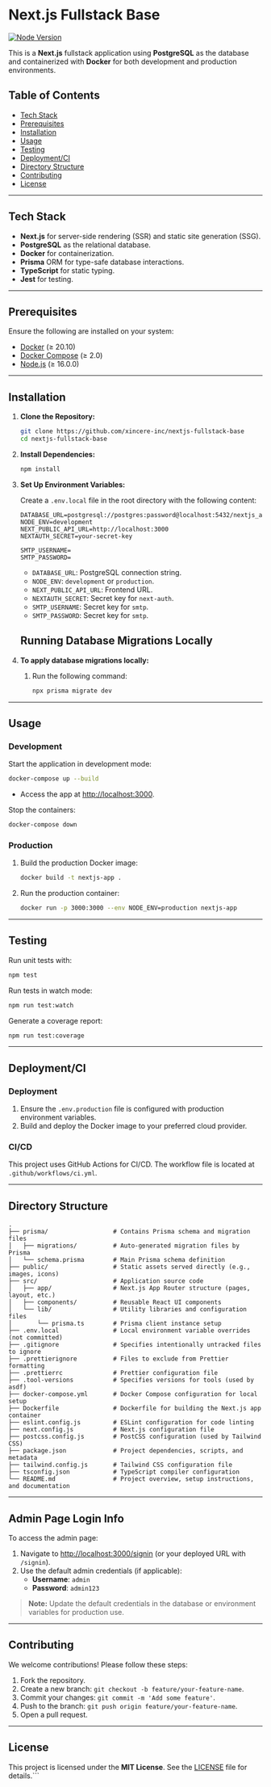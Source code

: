 # Next.js Fullstack Base

[![Node Version](https://img.shields.io/badge/node-%3E%3D16.0.0-brightgreen)](https://nodejs.org/)

This is a **Next.js** fullstack application using **PostgreSQL** as the database and containerized with **Docker** for both development and production environments.

## Table of Contents

- [Tech Stack](#tech-stack)
- [Prerequisites](#prerequisites)
- [Installation](#installation)
- [Usage](#usage)
- [Testing](#testing)
- [Deployment/CI](#deploymentci)
- [Directory Structure](#directory-structure)
- [Contributing](#contributing)
- [License](#license)

---

## Tech Stack

- **Next.js** for server-side rendering (SSR) and static site generation (SSG).
- **PostgreSQL** as the relational database.
- **Docker** for containerization.
- **Prisma** ORM for type-safe database interactions.
- **TypeScript** for static typing.
- **Jest** for testing.

---

## Prerequisites

Ensure the following are installed on your system:

- [Docker](https://docs.docker.com/get-docker/) (≥ 20.10)
- [Docker Compose](https://docs.docker.com/compose/install/) (≥ 2.0)
- [Node.js](https://nodejs.org/) (≥ 16.0.0)

---

## Installation

1. **Clone the Repository:**

   ```bash
   git clone https://github.com/xincere-inc/nextjs-fullstack-base
   cd nextjs-fullstack-base
   ```

2. **Install Dependencies:**

   ```bash
   npm install
   ```

3. **Set Up Environment Variables:**

   Create a `.env.local` file in the root directory with the following content:

   ```env
   DATABASE_URL=postgresql://postgres:password@localhost:5432/nextjs_app
   NODE_ENV=development
   NEXT_PUBLIC_API_URL=http://localhost:3000
   NEXTAUTH_SECRET=your-secret-key

   SMTP_USERNAME=
   SMTP_PASSWORD=
   ```

   - `DATABASE_URL`: PostgreSQL connection string.
   - `NODE_ENV`: `development` or `production`.
   - `NEXT_PUBLIC_API_URL`: Frontend URL.
   - `NEXTAUTH_SECRET`: Secret key for `next-auth`.
   - `SMTP_USERNAME`: Secret key for `smtp`.
   - `SMTP_PASSWORD`: Secret key for `smtp`.

   ## Running Database Migrations Locally

4. **To apply database migrations locally:**

   1. Run the following command:

      ```bash
      npx prisma migrate dev

---

## Usage

### Development

Start the application in development mode:

```bash
docker-compose up --build
```

- Access the app at [http://localhost:3000](http://localhost:3000).

Stop the containers:

```bash
docker-compose down
```

### Production

1. Build the production Docker image:

   ```bash
   docker build -t nextjs-app .
   ```

2. Run the production container:

   ```bash
   docker run -p 3000:3000 --env NODE_ENV=production nextjs-app
   ```

---

## Testing

Run unit tests with:

```bash
npm test
```

Run tests in watch mode:

```bash
npm run test:watch
```

Generate a coverage report:

```bash
npm run test:coverage
```

---

## Deployment/CI

### Deployment

1. Ensure the `.env.production` file is configured with production environment variables.
2. Build and deploy the Docker image to your preferred cloud provider.

### CI/CD

This project uses GitHub Actions for CI/CD. The workflow file is located at `.github/workflows/ci.yml`.

---

## Directory Structure

```plaintext
.
├── prisma/                  # Contains Prisma schema and migration files
│   ├── migrations/          # Auto-generated migration files by Prisma
│   └── schema.prisma        # Main Prisma schema definition
├── public/                  # Static assets served directly (e.g., images, icons)
├── src/                     # Application source code
│   ├── app/                 # Next.js App Router structure (pages, layout, etc.)
│   ├── components/          # Reusable React UI components
│   └── lib/                 # Utility libraries and configuration files
│       └── prisma.ts        # Prisma client instance setup
├── .env.local               # Local environment variable overrides (not committed)
├── .gitignore               # Specifies intentionally untracked files to ignore
├── .prettierignore          # Files to exclude from Prettier formatting
├── .prettierrc              # Prettier configuration file
├── .tool-versions           # Specifies versions for tools (used by asdf)
├── docker-compose.yml       # Docker Compose configuration for local setup
├── Dockerfile               # Dockerfile for building the Next.js app container
├── eslint.config.js         # ESLint configuration for code linting
├── next.config.js           # Next.js configuration file
├── postcss.config.js        # PostCSS configuration (used by Tailwind CSS)
├── package.json             # Project dependencies, scripts, and metadata
├── tailwind.config.js       # Tailwind CSS configuration file
├── tsconfig.json            # TypeScript compiler configuration
└── README.md                # Project overview, setup instructions, and documentation
```

---

## Admin Page Login Info

To access the admin page:

1. Navigate to [http://localhost:3000/signin](http://localhost:3000/signin) (or your deployed URL with `/signin`).
2. Use the default admin credentials (if applicable):
   - **Username**: `admin`
   - **Password**: `admin123`

> **Note:** Update the default credentials in the database or environment variables for production use.

---

## Contributing

We welcome contributions! Please follow these steps:

1. Fork the repository.
2. Create a new branch: `git checkout -b feature/your-feature-name`.
3. Commit your changes: `git commit -m 'Add some feature'`.
4. Push to the branch: `git push origin feature/your-feature-name`.
5. Open a pull request.

---

## License

This project is licensed under the **MIT License**. See the [LICENSE](./LICENSE) file for details.```
